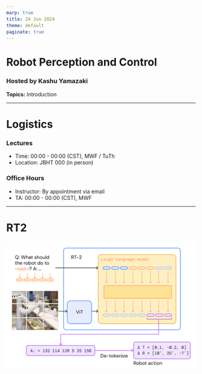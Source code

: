 ```yaml
---
marp: true
title: 24 Jun 2024
theme: default
paginate: true
---
```


# <!-- fit --> Robot Perception and Control

### Hosted by Kashu Yamazaki

**Topics:** Introduction

---

# Logistics


### Lectures

- Time: 00:00 - 00:00 (CST), MWF / TuTh
- Location: JBHT 000 (in person)

### Office Hours

- Instructor: By appointment via email
- TA: 00:00 - 00:00 (CST), MWF

---

# RT2

![bg right:40% 80%](img/rt2_arch.png)
